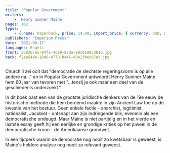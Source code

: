 ```yaml
---
title: 'Popular Government'
writers:
    - 'Henry Sumner Maine'
pages: 162
types:
    - { name: Paperback, price: 14.99, import_price: { currency: USD, amount: 13.6 }, isbn: 978-1-922602-10-7, size: { height: '178', width: '108', depth: '10' } }
publishers: 'Imperium Press'
date: '2021-08-17'
languages: Engels
front: 36826ce5-94fa-4c89-87da-80c019973016.jpg
back: f2aa54d4-1046-4770-ba46-d8423bec87ac.jpg
---
```


Churchill zei ooit dat "democratie de slechtste regeringsvorm is op alle andere na..." en in Popular Government antwoordt Henry Sumner Maine hem 60 jaar van tevoren met "...tenzij je ook maar een deel van de geschiedenis onderzoekt."

In dit boek past een van de grootste juridische denkers van de 19e eeuw de historische methode die hem beroemd maakte in zijn Ancient Law toe op de kwestie van het bestuur. Geen enkele factie - anarchist, legitimist, nationalist, Jacobiet - ontsnapt aan zijn indringende blik, evenmin als een democratische ondeugd. Maar Maine is niet partijdig en in het vierde en laatste essay geeft hij een eerlijke en grondige kritiek op het juweel in de democratische kroon - de Amerikaanse grondwet.

In een tijdperk waarin de democratie nog nooit zo kwetsbaar is geweest, is Maine's heldere analyse nog nooit zo relevant geweest.
